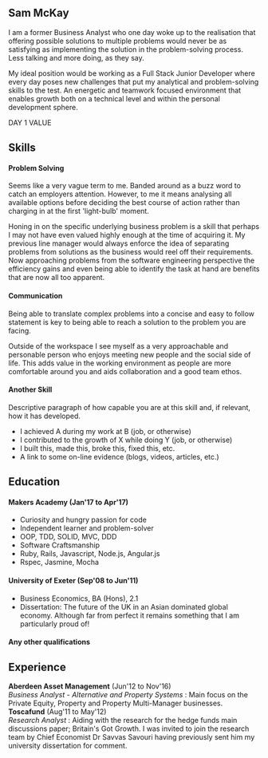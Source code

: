 ## Sam McKay

I am a former Business Analyst who one day woke up to the realisation that offering possible solutions to multiple problems would never be as satisfying as implementing the solution in the problem-solving process. Less talking and more doing, as they say.

My ideal position would be working as a Full Stack Junior Developer where every day poses new challenges that put my analytical and problem-solving skills to the test. An energetic and teamwork focused environment that enables growth both on a technical level and within the personal development sphere.

DAY 1 VALUE


## Skills

#### Problem Solving

Seems like a very vague term to me. Banded around as a buzz word to catch an employers attention. However, to me it means analysing all available options before deciding the best course of action rather than charging in at the first 'light-bulb' moment.

Honing in on the specific underlying business problem is a skill that perhaps I may not have even valued highly enough at the time of acquiring it. My previous line manager would always enforce the idea of separating problems from solutions as the business would reel off their requirements. Now approaching problems from the software engineering perspective the efficiency gains and even being able to identify the task at hand are benefits that are now all too apparent.


#### Communication

Being able to translate complex problems into a concise and easy to follow statement is key to being able to reach a solution to the problem you are facing.

Outside of the workspace I see myself as a very approachable and personable person who enjoys meeting new people and the social side of life. This adds value in the working environment as people are more comfortable around you and aids collaboration and a good team ethos.



#### Another Skill

Descriptive paragraph of how capable you are at this skill and, if relevant, how it has developed.

- I achieved A during my work at B (job, or otherwise)
- I contributed to the growth of X while doing Y (job, or otherwise)
- I built this, made this, broke this, fixed this, etc.
- A link to some on-line evidence (blogs, videos, articles, etc.)

## Education
#### Makers Academy (Jan'17 to Apr'17)

- Curiosity and hungry passion for code
- Independent learner and problem-solver
- OOP, TDD, SOLID, MVC, DDD
- Software Craftsmanship
- Ruby, Rails, Javascript, Node.js, Angular.js
- Rspec, Jasmine, Mocha

#### University of Exeter (Sep'08 to Jun'11)

- Business Economics, BA (Hons), 2.1
- Dissertation: The future of the UK in an Asian dominated global economy. Although far from perfect it remains something that I am particularly proud of!


#### Any other qualifications

## Experience

**Aberdeen Asset Management** (Jun'12 to Nov'16)    
*Business Analyst - Alternative and Property Systems* :
Main focus on the Private Equity, Property and Property Multi-Manager businesses.  
**Toscafund** (Aug'11 to May'12)   
*Research Analyst* :
Aiding with the research for the hedge funds main discussions paper; Britain's Got Growth. I was invited to join the research team by Chief Economist Dr Savvas Savouri having previously sent him my university dissertation for comment.
